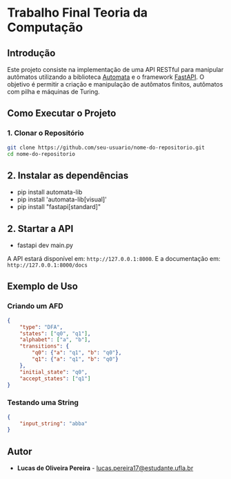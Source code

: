 # Trabalho Final Teoria da Computação

## Introdução
Este projeto consiste na implementação de uma API RESTful para manipular autômatos utilizando a biblioteca [Automata](https://github.com/caleb531/automata) e o framework [FastAPI](https://fastapi.tiangolo.com/). O objetivo é permitir a criação e manipulação de autômatos finitos, autômatos com pilha e máquinas de Turing.

## Como Executar o Projeto
### 1. **Clonar o Repositório**
```bash
git clone https://github.com/seu-usuario/nome-do-repositorio.git
cd nome-do-repositorio
```

## 2. **Instalar as dependências**

- pip install automata-lib
- pip install 'automata-lib[visual]'
- pip install "fastapi[standard]"

## 2. Startar a API

- fastapi dev main.py

A API estará disponível em: `http://127.0.0.1:8000`. E a documentação em: `http://127.0.0.1:8000/docs`

## Exemplo de Uso
### Criando um AFD
```json
{
    "type": "DFA",
    "states": ["q0", "q1"],
    "alphabet": ["a", "b"],
    "transitions": {
        "q0": {"a": "q1", "b": "q0"},
        "q1": {"a": "q1", "b": "q0"}
    },
    "initial_state": "q0",
    "accept_states": ["q1"]
}
```

### Testando uma String
```json
{
    "input_string": "abba"
}
```


## Autor
- **Lucas de Oliveira Pereira** - lucas.pereira17@estudante.ufla.br

